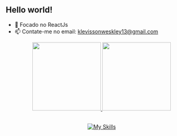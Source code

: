 ## Hello world!

- 🌱 Focado no ReactJs 
- 📫 Contate-me no email: klevissonweskley13@gmail.com

<div align="center">
  <a href="https://github.com/WilliamKly">
  <img height="180em" src="https://github-readme-stats.vercel.app/api?username=KlevissonWeskley&show_icons=true&theme=dark&include_all_commits=true&count_private=true"/>
  <img height="180em" src="https://github-readme-stats.vercel.app/api/top-langs/?username=KlevissonWeskley&layout=compact&langs_count=7&theme=dark"/>
</div>

<div style="display: inline_block" align="center" ><br>
 
  [![My Skills](https://skillicons.dev/icons?i=html,css,js,react,ts,git)](https://skillicons.dev)

</div>
